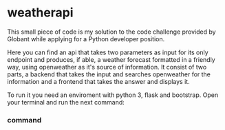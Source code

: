 # weatherapi
This small piece of code is my solution to the code challenge provided by Globant while applying for a Python developer position.

Here you can find an api that takes two parameters as input for its only endpoint and produces, if able, a weather forecast formatted in a friendly way, using openweather as it's source of information.
It consist of two parts, a backend that takes the input and searches openweather for the information and a frontend that takes the answer and displays it.

To run it you need an enviroment with python 3, flask and bootstrap. 
Open your terminal and run the next command:
### command

